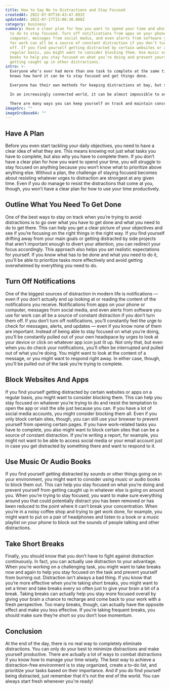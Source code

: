 ```yaml
---
title: How to Say No to Distractions and Stay Focused
createdAt: 2022-07-07T16:43:47.893Z
updatedAt: 2022-07-17T15:00:30.898Z
category: business
summary: Have a clear plan for how you want to spend your time and what you need
  to do to stay focused. Turn off notifications from apps on your phone or
  computer, messages from social media, and even alerts from software you use
  for work can all be a source of constant distraction if you don’t turn them
  off. If you find yourself getting distracted by certain websites or apps on a
  regular basis, you might want to consider blocking them. Use music or audio
  books to help you stay focused on what you’re doing and prevent yourself
  getting caught up in other distractions.
intro: >-
  Everyone who’s ever had more than one task to complete at the same time
  knows how hard it can be to stay focused and get things done. 

  Everyone has their own methods for keeping distractions at bay, but staying focused often requires a constant battle with your own impulses. 

  In an increasingly connected world, it can be almost impossible to avoid distraction. Even so, most people also have a much harder time keeping themselves from getting caught up in everything that tempts them away from their primary objectives.

  There are many ways you can keep yourself on track and maintain concentration even when there are so many distractions coming at you from all angles. The trick is in knowing what they are and where they tend to come from — and then arranging your environment accordingly to prevent them before they have a chance to catch you unawares.
imageSrc: ""
imageSrcBase64: ""
---
```


## Have A Plan

Before you even start tackling your daily objectives, you need to have a clear idea of what they are. This means knowing not just what tasks you have to complete, but also why you have to complete them.
If you don’t have a clear plan for how you want to spend your time, you will struggle to stay focused on anything because you won’t know what to prioritize above anything else.
Without a plan, the challenge of staying focused becomes about resisting whatever urges to distraction are strongest at any given time. Even if you do manage to resist the distractions that come at you, though, you won’t have a clear plan for how to use your time productively.

## Outline What You Need To Get Done

One of the best ways to stay on track when you’re trying to avoid distractions is to go over what you have to get done and what you need to do to get there.
This can help you get a clear picture of your objectives and see if you’re focusing on the right things in the right way. If you find yourself drifting away from your main goals or getting distracted by side projects that aren’t important enough to divert your attention, you can redirect your focus accordingly.
This approach also helps you set realistic expectations for yourself. If you know what has to be done and what you need to do it, you’ll be able to prioritize tasks more effectively and avoid getting overwhelmed by everything you need to do.

## Turn Off Notifications

One of the biggest sources of distraction in modern life is notifications — even if you don’t actually end up looking at or reading the content of the notifications you receive.
Notifications from apps on your phone or computer, messages from social media, and even alerts from software you use for work can all be a source of constant distraction if you don’t turn them off.
If you don’t turn off notifications, you’ll constantly feel the urge to check for messages, alerts, and updates — even if you know none of them are important. Instead of being able to stay focused on what you’re doing, you’ll be constantly pulled out of your own headspace by urges to look at your device or click on whatever app icon just lit up.
Not only that, but even when you do check your notifications, you’ll often be interrupted and pulled out of what you’re doing. 
You might want to look at the content of a message, or you might want to respond right away. In either case, though, you’ll be pulled out of the task you’re trying to complete.

## Block Websites And Apps

If you find yourself getting distracted by certain websites or apps on a regular basis, you might want to consider blocking them. This can help you stay focused on whatever you’re trying to do and resist the temptation to open the app or visit the site just because you can.
If you have a lot of social media accounts, you might consider blocking them all. Even if you only block certain sites, though, you can still use your browser to prevent yourself from opening certain pages.
If you have work-related tasks you have to complete, you also might want to block certain sites that can be a source of constant distraction.
If you’re writing a report, for example, you might not want to be able to access social media or your email account just in case you get distracted by something there and want to respond to it.

## Use Music Or Audio Books

If you find yourself getting distracted by sounds or other things going on in your environment, you might want to consider using music or audio books to block them out. This can help you stay focused on what you’re doing and prevent yourself from getting caught up in whatever else is going on around you.
When you’re trying to stay focused, you want to make sure everything around you that could potentially distract you has been removed or has been reduced to the point where it can’t break your concentration.
When you’re in a noisy coffee shop and trying to get work done, for example, you might want to put on a pair of headphones and listen to a book or a music playlist on your phone to block out the sounds of people talking and other distractions.

## Take Short Breaks

Finally, you should know that you don’t have to fight against distraction continuously. In fact, you can actually use distraction to your advantage.
When you’re working on a challenging task, you might want to take breaks now and again to help you stay focused on the task and prevent yourself from burning out.
Distraction isn’t always a bad thing. If you know that you’re more effective when you’re taking short breaks, you might want to set a timer and take breaks every so often just to give your brain a bit of a break.
Taking breaks can actually help you stay more focused overall by giving your brain a chance to recharge and come back to your work with a fresh perspective.
Too many breaks, though, can actually have the opposite effect and make you less effective. If you’re taking frequent breaks, you should make sure they’re short so you don’t lose momentum.

## Conclusion

At the end of the day, there is no real way to completely eliminate distractions. You can only do your best to minimize distractions and make yourself productive. There are actually a lot of ways to combat distractions if you know how to manage your time wisely. The best way to achieve a distraction-free environment is to stay organized, create a to-do list, and prioritize your tasks based on their importance. And if you do find yourself being distracted, just remember that it's not the end of the world. You can always start fresh whenever you're ready!
